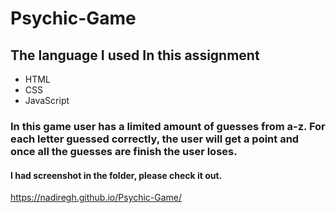 # Psychic-Game

## The language I used In this assignment  
* HTML
* CSS
* JavaScript

### In this game user has a limited amount of guesses from a-z. For each letter guessed correctly, the user will get a point and once all the guesses are finish the user loses.

#### I had screenshot in the folder, please check it out.


https://nadiregh.github.io/Psychic-Game/
